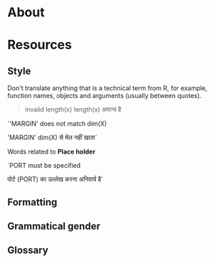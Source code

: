 # About



# Resources



## Style

Don't translate anything that is a technical term from R, for example, function names, objects and arguments (usually between quotes).

>invalid length(x)
>length(x) अमान्य है

`'MARGIN' does not match dim(X)

'MARGIN' dim(X) से मेल नहीं खाता`

Words related to __Place holder__

`PORT must be specified

पोर्ट (PORT) का उल्लेख करना अनिवार्य है`

## Formatting

## Grammatical gender

## Glossary